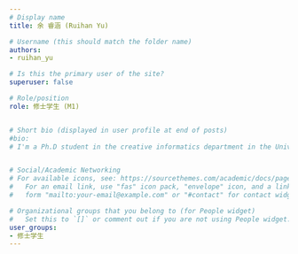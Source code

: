 ```yaml
---
# Display name
title: 余 睿涵 (Ruihan Yu)

# Username (this should match the folder name)
authors: 
- ruihan_yu

# Is this the primary user of the site?
superuser: false

# Role/position
role: 修士学生 (M1)


# Short bio (displayed in user profile at end of posts)
#bio: 
# I'm a Ph.D student in the creative informatics department in the University of Tokyo


# Social/Academic Networking
# For available icons, see: https://sourcethemes.com/academic/docs/page-builder/#icons
#   For an email link, use "fas" icon pack, "envelope" icon, and a link in the
#   form "mailto:your-email@example.com" or "#contact" for contact widget.

# Organizational groups that you belong to (for People widget)
#   Set this to `[]` or comment out if you are not using People widget.
user_groups:
- 修士学生
---
```

